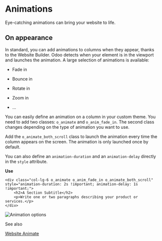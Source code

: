 # Animations

Eye-catching animations can bring your website to life.

## On appearance

In standard, you can add animations to columns when they appear, thanks to the
Website Builder. Odoo detects when your element is in the viewport and
launches the animation. A large selection of animations is available:

  * Fade in

  * Bounce in

  * Rotate in

  * Zoom in

  * …

You can easily define an animation on a column in your custom theme. You need
to add two classes: `o_animate` and `o_anim_fade_in`. The second class changes
depending on the type of animation you want to use.

Add the `o_animate_both_scroll` class to launch the animation every time the
column appears on the screen. The animation is only launched once by default.

You can also define an `animation-duration` and an `animation-delay` directly
in the `style` attribute.

**Use**

    
    
    <div class="col-lg-6 o_animate o_anim_fade_in o_animate_both_scroll" style="animation-duration: 2s !important; animation-delay: 1s !important;">
        <h2>A Section Subtitle</h2>
        <p>Write one or two paragraphs describing your product or services.</p>
    </div>
    

![Animation options](../../../_images/animations.png)

See also

[Website
Animate](https://github.com/odoo/odoo/blob/34c0c9c1ae00aba391932129d4cefd027a9c6bbd/addons/website/static/src/scss/website.scss#L1638)

